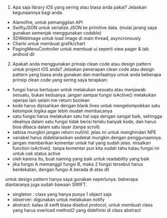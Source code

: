 1. Apa saja library iOS yang sering atau biasa anda pakai? Jelaskan kegunaannya bagi anda.
- Alamofire, untuk pemanggilan API
- SwiftyJSON untuk serialize JSON ke primitive data. (mulai jarang saya gunakan semenjak menggunakan codable)
- SDWebImage untuk load image di main thread, asyncronously
- Charts untuk membuat grafik/chart
- PagingMenuController untuk membuat ui seperti view pager & tab android
dll

2. Apakah anda menggunakan prinsip clean code atau design pattern untuk project iOS anda? Jelaskan penerapan clean code atau design pattern yang biasa anda gunakan dan manfaatnya untuk anda
beberapa prinsip clean code yang sering saya terapkan:
- fungsi harus bertujuan untuk melakukan sesuatu atau menjawab sesuatu, bukan keduanya. jangan sampai fungsi isActive() melakukan operasi lain selain me-return boolean
- kode harus dipisahkan dengan blank lines untuk mengelompokkan satu kelompok logika agar lebih mudah membacanya
- satu fungsi harus melakukan satu hal saja dengan sangat baik, sehingga idealnya dalam satu fungsi tidak berisi terlalu banyak kode, dan harus bisa dibaca dalam satu layar (tanpa scroll)
- sebisa mungkin jangan return null/nil. jelas ini untuk menghindari NPE
- variabel harus dideklarasikan sedekat mungkin dengan penggunaannya. 
- jangan memberikan komentar untuk hal yang sudah jelas. misalkan function isActive(). tanpa komentar pun kita sudah tahu kalau fungsi ini untuk cek status active
- oleh karena itu, buat naming yang baik untuk readability yang baik
- jika fungsi A memanggil fungsi B, maka 2 fungsi tersebut harus berdekatan, dengan fungsi A berada di atas
dll

untuk design pattern hanya saya gunakan seperlunya. beberapa diantaranya juga sudah bawaan SWIFT.
- singleton : class yang hanya punya 1 object saja
- observer: digunakan untuk melakukan notify
- abstract: kalau di swift biasa disebut protocol, untuk membuat class yang harus overload method2 yang didefinisi di class abstract

